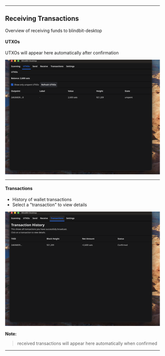  ***
## Receiving Transactions

Overview of receiving funds to blindbit-desktop

#### UTXOs

UTXOs will appear here automatically after confirmation

<img src="../screenshots/receiving_utxos.png" alt="UTXOs" style="max-height: 500px;">



---

#### Transactions

- History of wallet transactions
- Select a "transaction" to view details

<img src="../screenshots/receiving_transactions.png" alt="Transactions" style="max-height: 500px;">


**Note:**
> received transactions will appear here automatically when confirmed
> 

---

